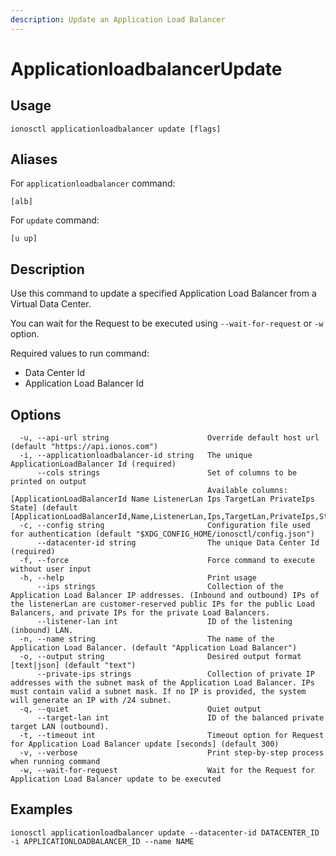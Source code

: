 ```yaml
---
description: Update an Application Load Balancer
---
```


# ApplicationloadbalancerUpdate

## Usage

```text
ionosctl applicationloadbalancer update [flags]
```

## Aliases

For `applicationloadbalancer` command:

```text
[alb]
```

For `update` command:

```text
[u up]
```

## Description

Use this command to update a specified Application Load Balancer from a Virtual Data Center.

You can wait for the Request to be executed using `--wait-for-request` or `-w` option.

Required values to run command:

* Data Center Id
* Application Load Balancer Id

## Options

```text
  -u, --api-url string                      Override default host url (default "https://api.ionos.com")
  -i, --applicationloadbalancer-id string   The unique ApplicationLoadBalancer Id (required)
      --cols strings                        Set of columns to be printed on output 
                                            Available columns: [ApplicationLoadBalancerId Name ListenerLan Ips TargetLan PrivateIps State] (default [ApplicationLoadBalancerId,Name,ListenerLan,Ips,TargetLan,PrivateIps,State])
  -c, --config string                       Configuration file used for authentication (default "$XDG_CONFIG_HOME/ionosctl/config.json")
      --datacenter-id string                The unique Data Center Id (required)
  -f, --force                               Force command to execute without user input
  -h, --help                                Print usage
      --ips strings                         Collection of the Application Load Balancer IP addresses. (Inbound and outbound) IPs of the listenerLan are customer-reserved public IPs for the public Load Balancers, and private IPs for the private Load Balancers.
      --listener-lan int                    ID of the listening (inbound) LAN.
  -n, --name string                         The name of the Application Load Balancer. (default "Application Load Balancer")
  -o, --output string                       Desired output format [text|json] (default "text")
      --private-ips strings                 Collection of private IP addresses with the subnet mask of the Application Load Balancer. IPs must contain valid a subnet mask. If no IP is provided, the system will generate an IP with /24 subnet.
  -q, --quiet                               Quiet output
      --target-lan int                      ID of the balanced private target LAN (outbound).
  -t, --timeout int                         Timeout option for Request for Application Load Balancer update [seconds] (default 300)
  -v, --verbose                             Print step-by-step process when running command
  -w, --wait-for-request                    Wait for the Request for Application Load Balancer update to be executed
```

## Examples

```text
ionosctl applicationloadbalancer update --datacenter-id DATACENTER_ID -i APPLICATIONLOADBALANCER_ID --name NAME
```


